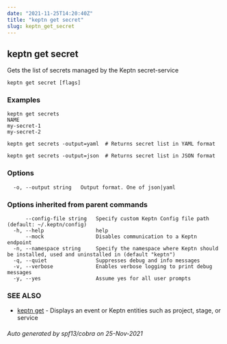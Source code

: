 ```yaml
---
date: "2021-11-25T14:20:40Z"
title: "keptn get secret"
slug: keptn_get_secret
---
```

## keptn get secret

Gets the list of secrets managed by the Keptn secret-service

```
keptn get secret [flags]
```

### Examples

```
keptn get secrets
NAME
my-secret-1
my-secret-2

keptn get secrets -output=yaml  # Returns secret list in YAML format

keptn get secrets -output=json  # Returns secret list in JSON format

```

### Options

```
  -o, --output string   Output format. One of json|yaml
```

### Options inherited from parent commands

```
      --config-file string   Specify custom Keptn Config file path (default: ~/.keptn/config)
  -h, --help                 help
      --mock                 Disables communication to a Keptn endpoint
  -n, --namespace string     Specify the namespace where Keptn should be installed, used and uninstalled in (default "keptn")
  -q, --quiet                Suppresses debug and info messages
  -v, --verbose              Enables verbose logging to print debug messages
  -y, --yes                  Assume yes for all user prompts
```

### SEE ALSO

* [keptn get](../keptn_get/)	 - Displays an event or Keptn entities such as project, stage, or service

###### Auto generated by spf13/cobra on 25-Nov-2021
